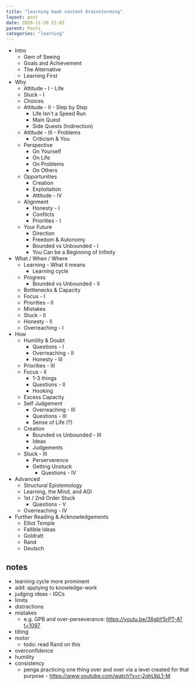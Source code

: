 ```yaml
---
title: "learning book content brainstorming"
layout: post
date: 2020-11-20 21:03
parent: Posts
categories: "learning"
---
```


* Intro
  * Gem of Seeing
  * Goals and Achievement
  * The Alternative
  * Learning First
* Why
  * Attitude - I - Life
  * Stuck - I
  * Choices
  * Attitude - II - Step by Step
    * Life Isn't a Speed Run
    * Main Quest
    * Side Quests (Indirection)
  * Attitude - III - Problems
    * Criticism & You
  * Perspective
    * On Yourself
    * On Life
    * On Problems
    * On Others
  * Opportunities
    * Creation
    * Exploitation
    * Attitude - IV
  * Alignment
    * Honesty - I
    * Conflicts
    * Priorities - I
  * Your Future
    * Direction
    * Freedom & Autonomy
    * Bounded vs Unbounded - I
    * You Can be a Beginning of Infinity
* What / When / Where
  * Learning - What it means
    * Learning cycle
  * Progress
    * Bounded vs Unbounded - II
  * Bottlenecks & Capacity
  * Focus - I
  * Priorities - II
  * Mistakes
  * Stuck - II
  * Honesty - II
  * Overreaching - I
* How
  * Humility & Doubt
    * Questions - I
    * Overreaching - II
    * Honesty - III
  * Priorities - III
  * Focus - II
    * 1-3 things
    * Questions - II
    * Hooking
  * Excess Capacity
  * Self Judgement
    * Overreaching - III
    * Questions - III
    * Sense of Life (?)
  * Creation
    * Bounded vs Unbounded - III
    * Ideas
    * Judgements
  * Stuck - III
    * Perserverence
    * Getting Unstuck
      * Questions - IV
* Advanced
  * Structural Epistemology
  * Learning, the Mind, and AGI
  * 1st / 2nd Order Stuck
    * Questions - V
  * Overreaching - IV
* Further Reading & Acknowledgements
  * Elliot Temple
  * Fallible Ideas
  * Goldratt
  * Rand
  * Deutsch


## notes

- learning cycle more prominent
- add: applying to knowledge-work
- judging ideas - IGCs
- limits
- distractions
- mistakes
  - e.g. GPB and over-perseverance: https://youtu.be/36gbY5rPT-A?t=1097
- tilting
- motor
  - todo: read Rand on this
- overconfidence
- humility
- consistency
  - penga practicing one thing over and over via a level created for that purpose - https://www.youtube.com/watch?v=r-2qhUbL1-M